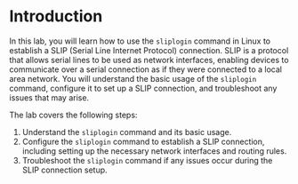 # Introduction

In this lab, you will learn how to use the `sliplogin` command in Linux to establish a SLIP (Serial Line Internet Protocol) connection. SLIP is a protocol that allows serial lines to be used as network interfaces, enabling devices to communicate over a serial connection as if they were connected to a local area network. You will understand the basic usage of the `sliplogin` command, configure it to set up a SLIP connection, and troubleshoot any issues that may arise.

The lab covers the following steps:

1. Understand the `sliplogin` command and its basic usage.
2. Configure the `sliplogin` command to establish a SLIP connection, including setting up the necessary network interfaces and routing rules.
3. Troubleshoot the `sliplogin` command if any issues occur during the SLIP connection setup.
